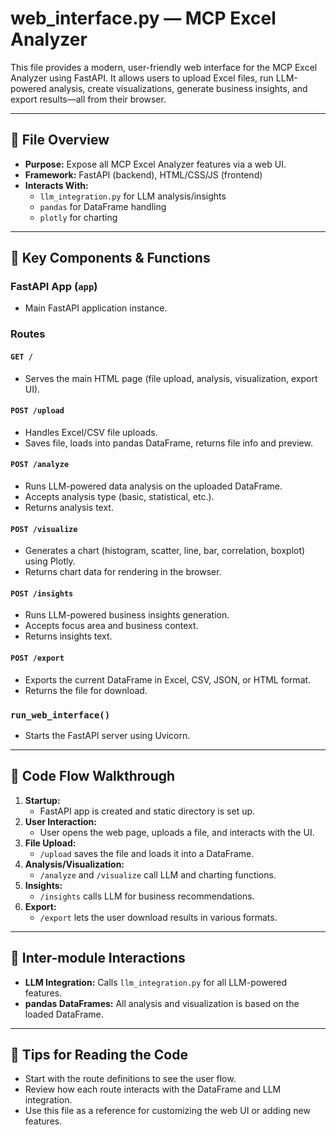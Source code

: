 # web_interface.py — MCP Excel Analyzer

This file provides a modern, user-friendly web interface for the MCP Excel Analyzer using FastAPI. It allows users to upload Excel files, run LLM-powered analysis, create visualizations, generate business insights, and export results—all from their browser.

---

## 📄 **File Overview**
- **Purpose:** Expose all MCP Excel Analyzer features via a web UI.
- **Framework:** FastAPI (backend), HTML/CSS/JS (frontend)
- **Interacts With:**
  - `llm_integration.py` for LLM analysis/insights
  - `pandas` for DataFrame handling
  - `plotly` for charting

---

## 🧩 **Key Components & Functions**

### FastAPI App (`app`)
- Main FastAPI application instance.

### Routes

#### `GET /`
- Serves the main HTML page (file upload, analysis, visualization, export UI).

#### `POST /upload`
- Handles Excel/CSV file uploads.
- Saves file, loads into pandas DataFrame, returns file info and preview.

#### `POST /analyze`
- Runs LLM-powered data analysis on the uploaded DataFrame.
- Accepts analysis type (basic, statistical, etc.).
- Returns analysis text.

#### `POST /visualize`
- Generates a chart (histogram, scatter, line, bar, correlation, boxplot) using Plotly.
- Returns chart data for rendering in the browser.

#### `POST /insights`
- Runs LLM-powered business insights generation.
- Accepts focus area and business context.
- Returns insights text.

#### `POST /export`
- Exports the current DataFrame in Excel, CSV, JSON, or HTML format.
- Returns the file for download.

### `run_web_interface()`
- Starts the FastAPI server using Uvicorn.

---

## 🔄 **Code Flow Walkthrough**

1. **Startup:**
   - FastAPI app is created and static directory is set up.
2. **User Interaction:**
   - User opens the web page, uploads a file, and interacts with the UI.
3. **File Upload:**
   - `/upload` saves the file and loads it into a DataFrame.
4. **Analysis/Visualization:**
   - `/analyze` and `/visualize` call LLM and charting functions.
5. **Insights:**
   - `/insights` calls LLM for business recommendations.
6. **Export:**
   - `/export` lets the user download results in various formats.

---

## 🤝 **Inter-module Interactions**
- **LLM Integration:** Calls `llm_integration.py` for all LLM-powered features.
- **pandas DataFrames:** All analysis and visualization is based on the loaded DataFrame.

---

## 📝 **Tips for Reading the Code**
- Start with the route definitions to see the user flow.
- Review how each route interacts with the DataFrame and LLM integration.
- Use this file as a reference for customizing the web UI or adding new features. 